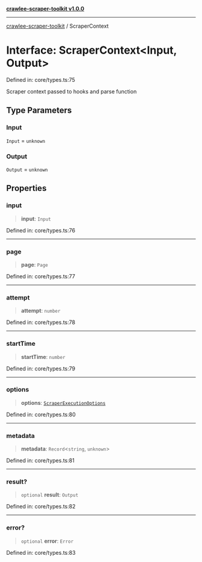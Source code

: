 [**crawlee-scraper-toolkit v1.0.0**](../README.md)

***

[crawlee-scraper-toolkit](../globals.md) / ScraperContext

# Interface: ScraperContext\<Input, Output\>

Defined in: core/types.ts:75

Scraper context passed to hooks and parse function

## Type Parameters

### Input

`Input` = `unknown`

### Output

`Output` = `unknown`

## Properties

### input

> **input**: `Input`

Defined in: core/types.ts:76

***

### page

> **page**: `Page`

Defined in: core/types.ts:77

***

### attempt

> **attempt**: `number`

Defined in: core/types.ts:78

***

### startTime

> **startTime**: `number`

Defined in: core/types.ts:79

***

### options

> **options**: [`ScraperExecutionOptions`](ScraperExecutionOptions.md)

Defined in: core/types.ts:80

***

### metadata

> **metadata**: `Record`\<`string`, `unknown`\>

Defined in: core/types.ts:81

***

### result?

> `optional` **result**: `Output`

Defined in: core/types.ts:82

***

### error?

> `optional` **error**: `Error`

Defined in: core/types.ts:83
